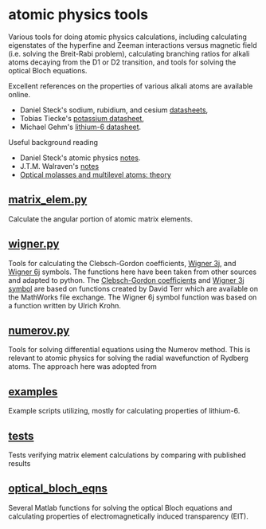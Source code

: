# atomic physics tools
Various tools for doing atomic physics calculations, including calculating eigenstates of the 
hyperfine and Zeeman  interactions versus magnetic field (i.e. solving the Breit-Rabi problem),
calculating branching ratios for alkali atoms decaying from the D1 or D2 transition, and tools
for solving the  optical Bloch equations.

Excellent references on the properties of various alkali atoms are available online.
- Daniel Steck's sodium, rubidium, and cesium [datasheets](https://steck.us/alkalidata/),
- Tobias Tiecke's [potassium datasheet](https://www.tobiastiecke.nl/archive/PotassiumProperties.pdf),
- Michael Gehm's [lithium-6 datasheet](https://jet.physics.ncsu.edu/techdocs/pdf/PropertiesOfLi.pdf).

Useful background reading
- Daniel Steck's atomic physics [notes](https://atomoptics.uoregon.edu/~dsteck/teaching/quantum-optics/).
- J.T.M. Walraven's [notes](https://staff.fnwi.uva.nl/j.t.m.walraven/walraven/Lectures.htm)
- [Optical molasses and multilevel atoms: theory](https://doi.org/10.1364/JOSAB.6.002058)

## [matrix_elem.py](atomic_physics/matrix_elem.py)
Calculate the angular portion of atomic matrix elements.

## [wigner.py](atomic_physics/wigner.py)
Tools for calculating the Clebsch-Gordon coefficients,
[Wigner 3j](https://mathworld.wolfram.com/Wigner3j-Symbol.html),
and [Wigner 6j](https://mathworld.wolfram.com/Wigner6j-Symbol.html) symbols.
The functions here have been taken from other sources and adapted to python. The 
[Clebsch-Gordon coefficients](https://www.mathworks.com/matlabcentral/fileexchange/5276-clebschgordan-m)
and [Wigner 3j symbol](https://www.mathworks.com/matlabcentral/fileexchange/5275-wigner3j-m?s_tid=prof_contriblnk)
are based on functions created by David Terr which are available on the MathWorks file exchange. 
The Wigner 6j symbol function was based on a function written by Ulrich Krohn.

## [numerov.py](atomic_physics/numerov.py)
Tools for solving differential equations using the Numerov method. This is relevant to atomic physics
for solving the radial wavefunction of Rydberg atoms. The approach here was adopted
from 

## [examples](examples)
Example scripts utilizing, mostly for calculating properties of lithium-6.

## [tests](tests)
Tests verifying matrix element calculations by comparing with published results

## [optical_bloch_eqns](optical_bloch_eqns)
Several Matlab functions for solving the optical Bloch equations and
calculating properties of electromagnetically induced transparency (EIT).
